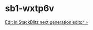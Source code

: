 # sb1-wxtp6v

[Edit in StackBlitz next generation editor ⚡️](https://stackblitz.com/~/github.com/X-Sanj/sb1-wxtp6v)